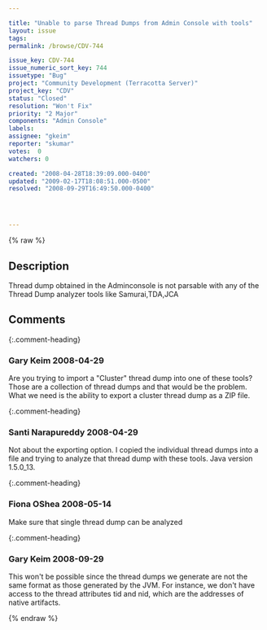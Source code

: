 ```yaml
---

title: "Unable to parse Thread Dumps from Admin Console with tools"
layout: issue
tags: 
permalink: /browse/CDV-744

issue_key: CDV-744
issue_numeric_sort_key: 744
issuetype: "Bug"
project: "Community Development (Terracotta Server)"
project_key: "CDV"
status: "Closed"
resolution: "Won't Fix"
priority: "2 Major"
components: "Admin Console"
labels: 
assignee: "gkeim"
reporter: "skumar"
votes:  0
watchers: 0

created: "2008-04-28T18:39:09.000-0400"
updated: "2009-02-17T18:08:51.000-0500"
resolved: "2008-09-29T16:49:50.000-0400"




---
```


{% raw %}

## Description

<div markdown="1" class="description">

Thread dump obtained in the Adminconsole is not parsable with any of the Thread Dump analyzer tools like Samurai,TDA,JCA

</div>

## Comments


{:.comment-heading}
### **Gary Keim** <span class="date">2008-04-29</span>

<div markdown="1" class="comment">

Are you trying to import a "Cluster" thread dump into one of these tools?  Those are a collection of thread dumps and that would be the problem.  What we need is the ability to export a cluster thread dump as a ZIP file.


</div>


{:.comment-heading}
### **Santi Narapureddy** <span class="date">2008-04-29</span>

<div markdown="1" class="comment">

Not about the exporting option. I copied the individual thread dumps into a file and trying to analyze that thread dump with these tools. Java version 1.5.0\_13. 

</div>


{:.comment-heading}
### **Fiona OShea** <span class="date">2008-05-14</span>

<div markdown="1" class="comment">

Make sure that single thread dump can be analyzed

</div>


{:.comment-heading}
### **Gary Keim** <span class="date">2008-09-29</span>

<div markdown="1" class="comment">

This won't be possible since the thread dumps we generate are not the same format as those generated by the JVM.  For instance, we don't have access to the thread attributes tid and nid, which are the addresses of native artifacts.


</div>



{% endraw %}
